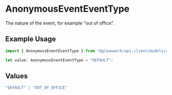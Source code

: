 # AnonymousEventEventType

The nature of the event, for example "out of office".

## Example Usage

```typescript
import { AnonymousEventEventType } from "@gleanwork/api-client/models/components";

let value: AnonymousEventEventType = "DEFAULT";
```

## Values

```typescript
"DEFAULT" | "OUT_OF_OFFICE"
```